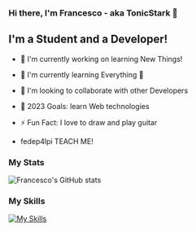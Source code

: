 ### Hi there, I'm Francesco - aka TonicStark 👋

## I'm a Student and a Developer!
- 🔭 I'm currently working on learning New Things!
- 🌱 I'm currently learning Everything 🤣
- 🤝 I'm looking to collaborate with other Developers
- 🥅 2023 Goals: learn Web technologies
- ⚡ Fun Fact: I love to draw and play guitar

- fedep4lpi TEACH ME!

### My Stats
![Francesco's GitHub stats](https://github-readme-stats.vercel.app/api?username=tonicstark&show_icons=true&theme=tokyonight)

### My Skills
[![My Skills](https://skillicons.dev/icons?i=py,vscode,git,github,sqlite)](https://skillicons.dev)
